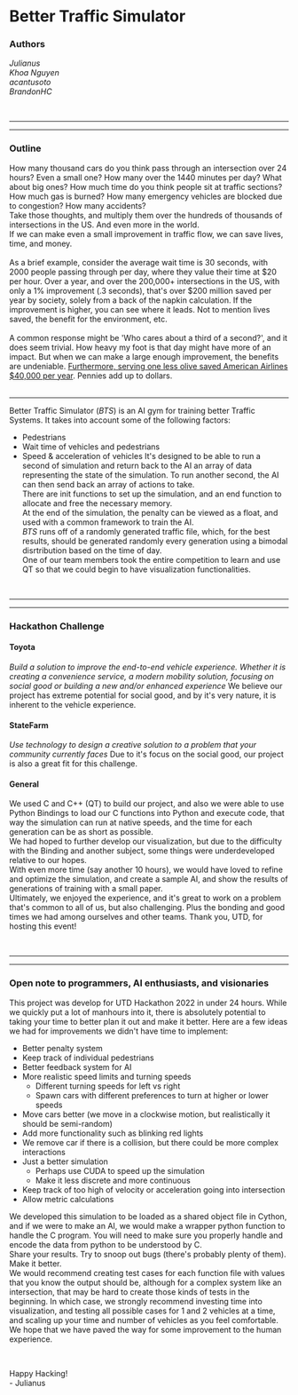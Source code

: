 # **Better Traffic Simulator**

### **Authors**
*Julianus* <br>
*Khoa Nguyen* <br>
*acantusoto* <br>
*BrandonHC*

<br>

--------------
--------------

### **Outline**
How many thousand cars do you think pass through an intersection over 24 hours? Even a small one? How many over the 1440 minutes per day? What about big ones? How much time do you think people sit at traffic sections? How much gas is burned? How many emergency vehicles are blocked due to congestion? How many accidents? <br>
Take those thoughts, and multiply them over the hundreds of thousands of intersections in the US. And even more in the world. <br>
If we can make even a small improvement in traffic flow, we can save lives, time, and money. <br> <br>
As a brief example, consider the average wait time is 30 seconds, with 2000 people passing through per day, where they value their time at $20 per hour. Over a year, and over the 200,000+ intersections in the US, with only a 1% improvement (.3 seconds), that's over $200 million saved per year by society, solely from a back of the napkin calculation. If the improvement is higher, you can see where it leads. Not to mention lives saved, the benefit for the environment, etc. <br> <br>
A common response might be 'Who cares about a third of a second?', and it does seem trivial. How heavy my foot is that day might have more of an impact. But when we can make a large enough improvement, the benefits are undeniable. [Furthermore, serving one less olive saved American Airlines $40,000 per year](https://www.forbes.com/sites/moiravetter/2015/06/04/the-40000-olive-how-entrepreneurs-can-spend-time-saving-money/). Pennies add up to dollars. <br> <br>

---------------
Better Traffic Simulator (*BTS*) is an AI gym for training better Traffic Systems. It takes into account some of the following factors:
- Pedestrians
- Wait time of vehicles and pedestrians
- Speed & acceleration of vehicles
It's designed to be able to run a second of simulation and return back to the AI an array of data representing the state of the simulation. To run another second, the AI can then send back an array of actions to take. <br>
There are init functions to set up the simulation, and an end function to allocate and free the necessary memory. <br>
At the end of the simulation, the penalty can be viewed as a float, and used with a common framework to train the AI. <br>
*BTS* runs off of a randomly generated traffic file, which, for the best results, should be generated randomly every generation using a bimodal disrtribution based on the time of day. <br>
One of our team members took the entire competition to learn and use QT so that we could begin to have visualization functionalities. <br>

<br>

--------------
--------------

### **Hackathon Challenge**
#### **Toyota**
*Build a solution to improve the end-to-end vehicle experience. Whether it is creating a convenience service, a modern mobility solution, focusing on social good or building a new and/or enhanced experience*
We believe our project has extreme potential for social good, and by it's very nature, it is inherent to the vehicle experience. <br>

#### **StateFarm**
*Use technology to design a creative solution to a problem that your community currently faces*
Due to it's focus on the social good, our project is also a great fit for this challenge. <br>

#### **General**
We used C and C++ (QT) to build our project, and also we were able to use Python Bindings to load our C functions into Python and execute code, that way the simulation can run at native speeds, and the time for each generation can be as short as possible. <br>
We had hoped to further develop our visualization, but due to the difficulty with the Binding and another subject, some things were underdeveloped relative to our hopes. <br>
With even more time (say another 10 hours), we would have loved to refine and optimize the simulation, and create a sample AI, and show the results of generations of training with a small paper. <br>
Ultimately, we enjoyed the experience, and it's great to work on a problem that's common to all of us, but also challenging. Plus the bonding and good times we had among ourselves and other teams. Thank you, UTD, for hosting this event! <br>

<br>

--------------
--------------

### **Open note to programmers, AI enthusiasts, and visionaries**
This project was develop for UTD Hackathon 2022 in under 24 hours. While we quickly put a lot of manhours into it, there is absolutely potential to taking your time to better plan it out and make it better. Here are a few ideas we had for improvements we didn't have time to implement:
- Better penalty system
- Keep track of individual pedestrians
- Better feedback system for AI
- More realistic speed limits and turning speeds
  - Different turning speeds for left vs right
  - Spawn cars with different preferences to turn at higher or lower speeds
- Move cars better (we move in a clockwise motion, but realistically it should be semi-random)
- Add more functionality such as blinking red lights
- We remove car if there is a collision, but there could be more complex interactions
- Just a better simulation
  - Perhaps use CUDA to speed up the simulation
  - Make it less discrete and more continuous
- Keep track of too high of velocity or acceleration going into intersection
- Allow metric calculations

We developed this simulation to be loaded as a shared object file in Cython, and if we were to make an AI, we would make a wrapper python function to handle the C program. You will need to make sure you properly handle and encode the data from python to be understood by C. <br>
Share your results. Try to snoop out bugs (there's probably plenty of them). Make it better. <br>
We would recommend creating test cases for each function file with values that you know the output should be, although for a complex system like an intersection, that may be hard to create those kinds of tests in the beginning. In which case, we strongly recommend investing time into visualization, and testing all possible cases for 1 and 2 vehicles at a time, and scaling up your time and number of vehicles as you feel comfortable. <br>
We hope that we have paved the way for some improvement to the human experience. <br>

<br>

Happy Hacking! <br>
\- Julianus